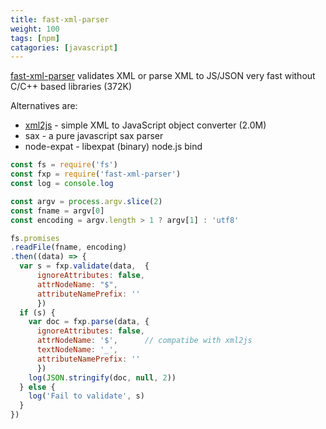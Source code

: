 ```yaml
---
title: fast-xml-parser
weight: 100
tags: [npm]
catagories: [javascript]
---
```


[fast-xml-parser](https://www.npmjs.com/package/fast-xml-parser) validates XML or parse XML to JS/JSON very fast without C/C++ based libraries (372K)

Alternatives are:

* [xml2js]() - simple XML to JavaScript object converter (2.0M)
* sax - a pure javascript sax parser
* node-expat - libexpat (binary) node.js bind

```js
const fs = require('fs')
const fxp = require('fast-xml-parser')
const log = console.log

const argv = process.argv.slice(2)
const fname = argv[0]
const encoding = argv.length > 1 ? argv[1] : 'utf8'

fs.promises
.readFile(fname, encoding)
.then((data) => {
  var s = fxp.validate(data,  {
      ignoreAttributes: false,
      attrNodeName: "$",
      attributeNamePrefix: ''
      })
  if (s) {
    var doc = fxp.parse(data, {
      ignoreAttributes: false,
      attrNodeName: '$',      // compatibe with xml2js
      textNodeName: '_',
      attributeNamePrefix: ''
      })
    log(JSON.stringify(doc, null, 2))
  } else {
    log('Fail to validate', s)
  }
})

```

